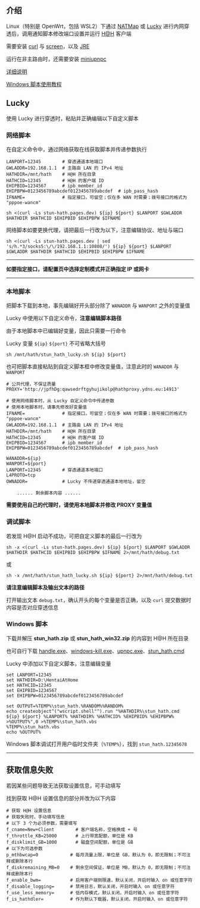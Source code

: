 ## 介绍

Linux（特别是 OpenWrt，包括 WSL2）下通过 [NATMap](https://github.com/heiher/natmap) 或 [Lucky](https://lucky666.cn/) 进行内网穿透后，调用通知脚本修改端口设置并运行 [H@H](https://ehwiki.org/wiki/Hentai@Home) 客户端

需要安装 [curl](https://curl.se/) 与 [screen](https://www.gnu.org/software/screen/)，以及 [JRE](https://docs.oracle.com/goldengate/1212/gg-winux/GDRAD/java.htm)

运行在非主路由时，还需要安装 [miniupnpc](http://miniupnp.free.fr/)

[详细说明](https://www.bilibili.com/read/cv35051332/)

[Windows 脚本使用教程](https://www.bilibili.com/read/cv36825243/)

## Lucky

使用 Lucky 进行穿透时，粘贴并正确编辑以下自定义脚本

### 网络脚本

在自定义命令中，通过网络获取在线获取脚本并传递参数执行

```
LANPORT=12345        # 穿透通道本地端口
GWLADDR=192.168.1.1  # 主路由 LAN 的 IPv4 地址
HATHDIR=/mnt/hath    # H@H 所在目录
HATHCID=12345        # H@H 的客户端 ID
EHIPBID=1234567      # ipb_member_id
EHIPBPW=0123456789abcdef0123456789abcdef  # ipb_pass_hash
IFNAME=              # 指定接口，可留空；仅在多 WAN 时需要；拨号接口的格式为 "pppoe-wancm"

sh <(curl -Ls stun-hath.pages.dev) ${ip} ${port} $LANPORT $GWLADDR $HATHDIR $HATHCID $EHIPBID $EHIPBPW $IFNAME
```

网络脚本如要更换代理，请把最后一行改为以下，注意编辑协议、地址与端口

`sh <(curl -Ls stun-hath.pages.dev | sed 's/h.*3/socks5:\/\/192.168.1.1:10808/') ${ip} ${port} $LANPORT $GWLADDR $HATHDIR $HATHCID $EHIPBID $EHIPBPW $IFNAME`

--------------------------------------------------------

**如要指定接口，请配置页中选择定制模式并正确指定 IP 或网卡**

--------------------------------------------------------

### 本地脚本

把脚本下载到本地，事先编辑好开头部分除了 `WANADDR` 与 `WANPORT` 之外的变量值

Lucky 中使用以下自定义命令，**注意编辑脚本路径**

由于本地脚本中已编辑好变量，因此只需要一行命令

Lucky 变量 `${ip}` `${port}` 不可省略大括号

```
sh /mnt/hath/stun_hath_lucky.sh ${ip} ${port}
```

也可把脚本直接粘贴到自定义脚本框中修改变量值，注意此时的 `WANADDR` 与 `WANPORT`

```
# 公共代理，不保证质量
PROXY='http://jpfhDg:qawsedrftgyhujikolp@hathproxy.ydns.eu:14913'

# 使用网络脚本时，从 Lucky 自定义命令中传递参数
# 使用本地脚本时，请事先修改好变量值
IFNAME=              # 指定接口，可留空；仅在多 WAN 时需要；拨号接口的格式为 "pppoe-wancm"
GWLADDR=192.168.1.1  # 主路由 LAN 的 IPv4 地址
HATHDIR=/mnt/hath    # H@H 所在目录
HATHCID=12345        # H@H 的客户端 ID
EHIPBID=1234567      # ipb_member_id
EHIPBPW=0123456789abcdef0123456789abcdef  # ipb_pass_hash

WANADDR=${ip}
WANPORT=${port}
LANPORT=12345        # 穿透通道本地端口
L4PROTO=tcp
OWNADDR=             # Lucky 不传递穿透通道本地地址，留空

    ...... 剩余脚本内容 ......
```

**需要使用自己的代理时，请使用本地脚本并修改 PROXY 变量值**

### 调试脚本

若发现 H@H 启动不成功，可把自定义脚本的最后一行改为

`sh -x <(curl -Ls stun-hath.pages.dev) ${ip} ${port} $LANPORT $GWLADDR $HATHDIR $HATHCID $EHIPBID $EHIPBPW $IFNAME 2>/mnt/hath/debug.txt`

或

`sh -x /mnt/hath/stun_hath_lucky.sh ${ip} ${port} 2>/mnt/hath/debug.txt`

**请注意编辑脚本及输出文本的路径**

打开输出文本 `debug.txt`，确认开头的每个变量是否正确，以及 `curl` 提交数据时内容是否对应穿透信息

### Windows 脚本

下载并解压 **stun_hath.zip** 或 **stun_hath_win32.zip** 的内容到 H@H 所在目录

也可自行下载 [handle.exe](https://learn.microsoft.com/en-us/sysinternals/downloads/handle)、[windows-kill.exe](https://github.com/ElyDotDev/windows-kill)、[upnpc.exe](https://github.com/miniupnp/miniupnp)、[stun_hath.cmd](https://github.com/Oniicyan/STUN_HentaiAtHome/blob/main/stun_hath.cmd)

Lucky 中添加以下自定义脚本，注意编辑变量

```
set LANPORT=12345
set HATHDIR=D:\HentaiAtHome
set HATHCID=12345
set EHIPBID=1234567
set EHIPBPW=0123456789abcdef0123456789abcdef

set OUTPUT=%TEMP%\stun_hath.%RANDOM%%RANDOM%
echo createobject^("wscript.shell"^).run "%HATHDIR%\stun_hath.cmd ${ip} ${port} %LANPORT% %HATHDIR% %HATHCID% %EHIPBID% %EHIPBPW% >%OUTPUT%",0 >%TEMP%\stun_hath.vbs
%TEMP%\stun_hath.vbs
echo %OUTPUT%
```

Windows 脚本调试打开用户临时文件夹（`%TEMP%`），找到 `stun_hath.12345678`

--------------------------------------------------------

## 获取信息失败

若因某些问题导致无法获取设置信息，可手动填写

找到获取 H@H 设置信息的部分并改为以下内容

```
# 获取 H@H 设置信息
# 获取失败时，手动填写信息
# 以下 3 个为必须参数，需要填写
f_cname=New+Client        # 客户端名称，空格换成 + 号
f_throttle_KB=25000       # 上行带宽配额，单位是 KB
f_disklimit_GB=1000       # 磁盘空间配额，单位是 GB
# 以下为可选参数
p_mthbwcap=0            # 每月流量上限，单位是 GB，默认为 0，即无限制；不可注释或删除本行
f_diskremaining_MB=0    # 剩余空间保证，单位是 MB，默认为 0，即无限制；不可注释或删除本行
f_enable_bwm=           # 启用客户端侧限速，默认关闭，开启时输入 on 或任意字符
f_disable_logging=      # 禁用日志，默认关闭，开启时输入 on 或任意字符
f_use_less_memory=      # 低内存模式，默认关闭，开启时输入 on 或任意字符
f_is_hathdler=          # 作为默认下载器，默认关闭，开启时输入 on 或任意字符
```
